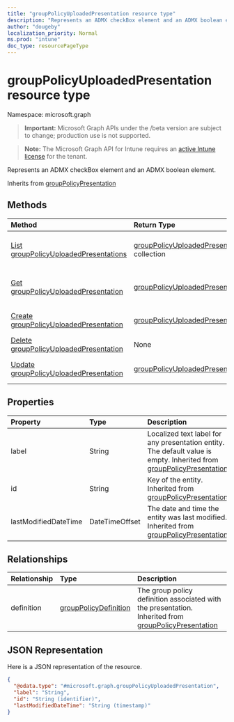 ```yaml
---
title: "groupPolicyUploadedPresentation resource type"
description: "Represents an ADMX checkBox element and an ADMX boolean element."
author: "dougeby"
localization_priority: Normal
ms.prod: "intune"
doc_type: resourcePageType
---
```


# groupPolicyUploadedPresentation resource type

Namespace: microsoft.graph

> **Important:** Microsoft Graph APIs under the /beta version are subject to change; production use is not supported.

> **Note:** The Microsoft Graph API for Intune requires an [active Intune license](https://go.microsoft.com/fwlink/?linkid=839381) for the tenant.

Represents an ADMX checkBox element and an ADMX boolean element.


Inherits from [groupPolicyPresentation](../resources/intune-grouppolicy-grouppolicypresentation.md)

## Methods
|Method|Return Type|Description|
|:---|:---|:---|
|[List groupPolicyUploadedPresentations](../api/intune-grouppolicy-grouppolicyuploadedpresentation-list.md)|[groupPolicyUploadedPresentation](../resources/intune-grouppolicy-grouppolicyuploadedpresentation.md) collection|List properties and relationships of the [groupPolicyUploadedPresentation](../resources/intune-grouppolicy-grouppolicyuploadedpresentation.md) objects.|
|[Get groupPolicyUploadedPresentation](../api/intune-grouppolicy-grouppolicyuploadedpresentation-get.md)|[groupPolicyUploadedPresentation](../resources/intune-grouppolicy-grouppolicyuploadedpresentation.md)|Read properties and relationships of the [groupPolicyUploadedPresentation](../resources/intune-grouppolicy-grouppolicyuploadedpresentation.md) object.|
|[Create groupPolicyUploadedPresentation](../api/intune-grouppolicy-grouppolicyuploadedpresentation-create.md)|[groupPolicyUploadedPresentation](../resources/intune-grouppolicy-grouppolicyuploadedpresentation.md)|Create a new [groupPolicyUploadedPresentation](../resources/intune-grouppolicy-grouppolicyuploadedpresentation.md) object.|
|[Delete groupPolicyUploadedPresentation](../api/intune-grouppolicy-grouppolicyuploadedpresentation-delete.md)|None|Deletes a [groupPolicyUploadedPresentation](../resources/intune-grouppolicy-grouppolicyuploadedpresentation.md).|
|[Update groupPolicyUploadedPresentation](../api/intune-grouppolicy-grouppolicyuploadedpresentation-update.md)|[groupPolicyUploadedPresentation](../resources/intune-grouppolicy-grouppolicyuploadedpresentation.md)|Update the properties of a [groupPolicyUploadedPresentation](../resources/intune-grouppolicy-grouppolicyuploadedpresentation.md) object.|

## Properties
|Property|Type|Description|
|:---|:---|:---|
|label|String|Localized text label for any presentation entity. The default value is empty. Inherited from [groupPolicyPresentation](../resources/intune-grouppolicy-grouppolicypresentation.md)|
|id|String|Key of the entity. Inherited from [groupPolicyPresentation](../resources/intune-grouppolicy-grouppolicypresentation.md)|
|lastModifiedDateTime|DateTimeOffset|The date and time the entity was last modified. Inherited from [groupPolicyPresentation](../resources/intune-grouppolicy-grouppolicypresentation.md)|

## Relationships
|Relationship|Type|Description|
|:---|:---|:---|
|definition|[groupPolicyDefinition](../resources/intune-grouppolicy-grouppolicydefinition.md)|The group policy definition associated with the presentation. Inherited from [groupPolicyPresentation](../resources/intune-grouppolicy-grouppolicypresentation.md)|

## JSON Representation
Here is a JSON representation of the resource.
<!-- {
  "blockType": "resource",
  "keyProperty": "id",
  "@odata.type": "microsoft.graph.groupPolicyUploadedPresentation"
}
-->
``` json
{
  "@odata.type": "#microsoft.graph.groupPolicyUploadedPresentation",
  "label": "String",
  "id": "String (identifier)",
  "lastModifiedDateTime": "String (timestamp)"
}
```






